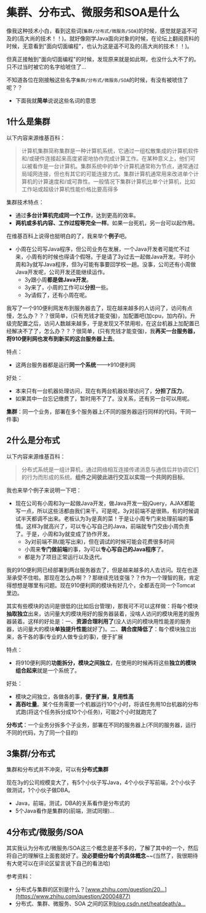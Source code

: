 # 集群、分布式、微服务和SOA是什么

像我这种技术小白，看到这些词(`集群/分布式/微服务/SOA`)的时候，感觉就是遥不可及的(高大尚的技术！！)。就好像刚学Java面向对象的时候，在论坛上翻阅资料的时候，无意看到"面向切面编程"，也认为这是遥不可及的(高大尚的技术！！)。

但真正接触到"面向切面编程"的时候，发现原来就是如此啊，也没什么大不了的。只不过当时被它的名字给唬住了...

不知道各位在刚接触这些名字`集群/分布式/微服务/SOA`的时候，有没有被唬住了呢？？

- 下面我就**简单**说说这些名词的意思

## 1什么是集群

以下内容来源维基百科：

> 计算机集群简称集群是一种计算机系统，它通过一组松散集成的计算机软件和/或硬件连接起来高度紧密地协作完成计算工作。在某种意义上，他们可以被看作是一台计算机。集群系统中的单个计算机通常称为节点，通常通过局域网连接，但也有其它的可能连接方式。集群计算机通常用来改进单个计算机的计算速度和/或可靠性。一般情况下集群计算机比单个计算机，比如工作站或超级计算机性能价格比要高得多

集群技术特点：

- 通过**多台计算机完成同一个工作**，达到更高的效率。
- **两机或多机内容、工作过程等完全一样**。如果一台死机，另一台可以起作用。

在维基百科上说得也挺明白的了，我来举个**例子**吧。

- 小周在公司写Java程序，但公司业务在发展，一个Java开发者可能忙不过来，小周有的时候也得请个假呀。于是请了3y过去一起做Java开发。平时小周和3y就写Java程序，但3y可能有事要回学校一趟。没事，公司还有小周做Java开发呢，公司开发还能继续运作。
  - 3y跟小周**都是做Java开发**。
  - 3y来了，小周的工作可以**分担**一些。
  - 3y请假了，还有小周在呢。

我写了一个910便利网发布到服务器去了，现在越来越多的人访问了，访问有点慢，怎么办？？？很简单，(只有充钱才能变强)，加配置吧(加cpu，加内存)。升级完配置之后，访问人数越来越多，于是发现又不禁用啦，在这台机器上加配置已经解决不了了，怎么办？？？很简单，(只有充钱才能变强)，我**再买一台服务器，将910便利网也发布到新买的这台服务器上去**。

特点：

- 这两台服务器都是运行**同一个系统**--->910便利网

好处：

- 本来只有一台机器处理访问，现在有两台机器处理访问了，**分担了压力**。
- 如果其中一台忘记缴费了，暂时用不了了。没关系，还有另一台可以用呢。

**集群**：同一个业务，部署在多个服务器上(不同的服务器运行同样的代码，干同一件事)

## 2什么是分布式

以下内容来源维基百科：

> 分布式系统是一组计算机，通过网络相互连接传递消息与通信后并协调它们的行为而形成的系统。**组件之间彼此进行交互以实现一个共同的目标**。

我也来举个例子来说明一下吧：

- 现在公司有小周和3y一起做Java开发，做Java开发一般jQuery，AJAX都能写一点，所以这些活都由我们来干。可是呢，3y对前端不是很熟，有的时候调试半天都调不出来。老板认为3y是真的菜！于是让小周专门来处理前端的事情。这样3y就高兴了，可以专心写自己的Java，前端就专门交由小周负责了。于是，小周和3y就变成了协作开发。
  - 3y对前端不熟(能写出来)，但在调试的时候可能会花费很多时间
  - 小周来**专门做前端**的事，3y可以**专心写自己的Java程序**了。
  - 都是为了项目正常运行以及迭代。

我的910便利网已经部署到两台服务器去了，但是越来越多的人去访问。现在也逐渐承受不住啦。那现在怎么办啊？？那继续充钱变强？？作为一个理智的我，肯定得想想是哪里有问题。现在910便利网的模块有好几个，全都丢在同一个Tomcat里边。

其实有些模块的访问是很低的(比如后台管理)，那我可不可以这样做：将每个模块**抽取独立**出来，访问量大的模块用好的服务器装着，没啥人访问的模块用差的服务器装着。这样的好处是：一、**资源合理利用了**(没人访问的模块用性能差的服务器，访问量大的模块**单独提升性能**就好了)。二、**耦合度降低了**：每个模块独立出来，各干各的事(专业的人做专业的事)，便于扩展

特点：

- 将910便利网的**功能拆分，模块之间独立**，在使用的时候再将这些**独立的模块组合起来**就是一个系统了。

好处：

- 模块之间独立，各做各的事，**便于扩展，复用性高**
- **高吞吐量**。某个任务需要一个机器运行10个小时，将该任务用10台机器的分布式跑(将这个任务拆分成10个小任务)，可能2个小时就跑完了

**分布式**：一个业务分拆多个子业务，部署在不同的服务器上(不同的服务器，运行不同的代码，为了同一个目的)

## 3集群/分布式

集群和分布式并不冲突，可以有**分布式集群**

现在3y的公司规模变大了，有5个小伙子写Java，4个小伙子写前端，2个小伙子做测试，1个小伙子做DBA。

- Java，前端，测试，DBA的关系看作是分布式的
- 5个Java看作是集群的(前端，测试同理)...

## 4分布式/微服务/SOA

其实我认为分布式/微服务/SOA这三个概念是差不多的，了解了其中的一个，然后将自己的理解往上面套就好了。**没必要细分每个的具体概念**~~(当然了，我很期待有大佬可以在评论区留言说下自己的看法哈)

参考资料：

- 分布式与集群的区别是什么？[www.zhihu.com/question/20…](https://www.zhihu.com/question/20004877)
- 分布式、集群、微服务、SOA 之间的区别[blog.csdn.net/heatdeath/a…](https://blog.csdn.net/heatdeath/article/details/79038795)